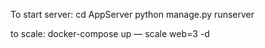 To start server:
cd AppServer
python manage.py runserver

to scale:
docker-compose up — scale web=3 -d